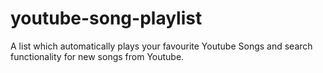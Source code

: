 # youtube-song-playlist
A list which automatically plays your favourite Youtube Songs and search functionality for new songs from Youtube. 
